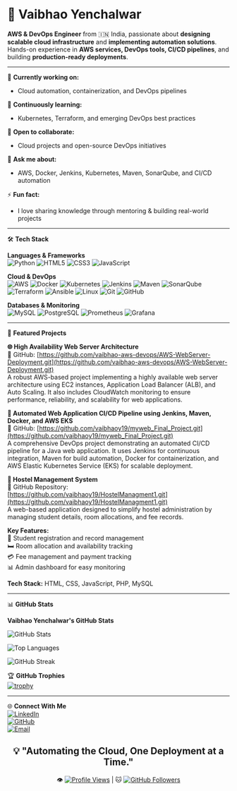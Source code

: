# 🚀 Vaibhao Yenchalwar

**AWS & DevOps Engineer** from 🇮🇳 India, passionate about **designing scalable cloud infrastructure** and **implementing automation solutions**.  
Hands-on experience in **AWS services, DevOps tools, CI/CD pipelines**, and building **production-ready deployments**.

---

🔭 **Currently working on:**  
- Cloud automation, containerization, and DevOps pipelines

🌱 **Continuously learning:**  
- Kubernetes, Terraform, and emerging DevOps best practices

👯 **Open to collaborate:**  
- Cloud projects and open-source DevOps initiatives

💬 **Ask me about:**  
- AWS, Docker, Jenkins, Kubernetes, Maven, SonarQube, and CI/CD automation

⚡ **Fun fact:**  
- I love sharing knowledge through mentoring & building real-world projects

---

🛠️ **Tech Stack**

**Languages & Frameworks**  
![Python](https://img.shields.io/badge/Python-3776AB?style=for-the-badge&logo=python&logoColor=white) ![HTML5](https://img.shields.io/badge/HTML5-E34F26?style=for-the-badge&logo=html5&logoColor=white) ![CSS3](https://img.shields.io/badge/CSS3-1572B6?style=for-the-badge&logo=css3&logoColor=white) ![JavaScript](https://img.shields.io/badge/JavaScript-F7DF1E?style=for-the-badge&logo=javascript&logoColor=black)

**Cloud & DevOps**  
![AWS](https://img.shields.io/badge/AWS-232F3E?style=for-the-badge&logo=amazon-aws&logoColor=white) ![Docker](https://img.shields.io/badge/Docker-2496ED?style=for-the-badge&logo=docker&logoColor=white) ![Kubernetes](https://img.shields.io/badge/Kubernetes-326CE5?style=for-the-badge&logo=kubernetes&logoColor=white) ![Jenkins](https://img.shields.io/badge/Jenkins-D24939?style=for-the-badge&logo=jenkins&logoColor=white) ![Maven](https://img.shields.io/badge/Maven-C71A36?style=for-the-badge&logo=apache-maven&logoColor=white) ![SonarQube](https://img.shields.io/badge/SonarQube-4E9BCD?style=for-the-badge&logo=sonarqube&logoColor=white) ![Terraform](https://img.shields.io/badge/Terraform-7B42BC?style=for-the-badge&logo=terraform&logoColor=white) ![Ansible](https://img.shields.io/badge/Ansible-EE0000?style=for-the-badge&logo=ansible&logoColor=white) ![Linux](https://img.shields.io/badge/Linux-FCC624?style=for-the-badge&logo=linux&logoColor=black) ![Git](https://img.shields.io/badge/Git-F05032?style=for-the-badge&logo=git&logoColor=white) ![GitHub](https://img.shields.io/badge/GitHub-181717?style=for-the-badge&logo=github&logoColor=white)

**Databases & Monitoring**  
![MySQL](https://img.shields.io/badge/MySQL-4479A1?style=for-the-badge&logo=mysql&logoColor=white) ![PostgreSQL](https://img.shields.io/badge/PostgreSQL-336791?style=for-the-badge&logo=postgresql&logoColor=white) ![Prometheus](https://img.shields.io/badge/Prometheus-E6522C?style=for-the-badge&logo=prometheus&logoColor=white) ![Grafana](https://img.shields.io/badge/Grafana-F46800?style=for-the-badge&logo=grafana&logoColor=white)

---

🚀 **Featured Projects**  

**🌐 High Availability Web Server Architecture**  
🚀 GitHub: [https://github.com/vaibhao-aws-devops/AWS-WebServer-Deployment.git](https://github.com/vaibhao-aws-devops/AWS-WebServer-Deployment.git)  
A robust AWS-based project implementing a highly available web server architecture using EC2 instances, Application Load Balancer (ALB), and Auto Scaling. It also includes CloudWatch monitoring to ensure performance, reliability, and scalability for web applications.

**🤖 Automated Web Application CI/CD Pipeline using Jenkins, Maven, Docker, and AWS EKS**  
🚀 GitHub: [https://github.com/vaibhaoy19/myweb_Final_Project.git](https://github.com/vaibhaoy19/myweb_Final_Project.git)  
A comprehensive DevOps project demonstrating an automated CI/CD pipeline for a Java web application. It uses Jenkins for continuous integration, Maven for build automation, Docker for containerization, and AWS Elastic Kubernetes Service (EKS) for scalable deployment.

**🏨 Hostel Management System**  
🔗 GitHub Repository: [https://github.com/vaibhaoy19/HostelManagment1.git](https://github.com/vaibhaoy19/HostelManagment1.git)  
A web-based application designed to simplify hostel administration by managing student details, room allocations, and fee records.  

**Key Features:**  
📌 Student registration and record management  
🛏️ Room allocation and availability tracking  
💳 Fee management and payment tracking  
📊 Admin dashboard for easy monitoring  

**Tech Stack:** HTML, CSS, JavaScript, PHP, MySQL

---

📊 **GitHub Stats**  

**Vaibhao Yenchalwar's GitHub Stats**  

<!-- Circular stats for contributions -->
![GitHub Stats](https://github-readme-stats.vercel.app/api?username=vaibhaoy19&show_icons=true&theme=radical&hide_border=true)

<!-- Top Languages Circular Chart -->
![Top Languages](https://github-readme-stats.vercel.app/api/top-langs/?username=vaibhaoy19&layout=compact&theme=radical&hide_border=true&langs_count=6)

<!-- GitHub Streak Circular -->
![GitHub Streak](https://github-readme-streak-stats.herokuapp.com/?user=vaibhaoy19&theme=radical&hide_border=true)

🏆 **GitHub Trophies**  
[![trophy](https://github-profile-trophy.vercel.app/?username=vaibhaoy19&theme=radical&no-frame=true&margin-w=10)](https://github.com/ryo-ma/github-profile-trophy)

---

🌐 **Connect With Me**  
[![LinkedIn](https://img.shields.io/badge/LinkedIn-0A66C2?style=for-the-badge&logo=linkedin&logoColor=white)](https://www.linkedin.com/in/vaibhao-y-b2757277)  
[![GitHub](https://img.shields.io/badge/GitHub-181717?style=for-the-badge&logo=github&logoColor=white)](https://github.com/vaibhaoy19)  
[![Email](https://img.shields.io/badge/Email-D14836?style=for-the-badge&logo=gmail&logoColor=white)](mailto:vaibhaoy1908@gmail.com)

<div align="center">

<h2>💡 "Automating the Cloud, One Deployment at a Time."</h2>

👁️ [![Profile Views](https://komarev.com/ghpvc/?username=vaibhaoy19&style=flat-square&color=green)](https://github.com/vaibhaoy19) | 🐱 [![GitHub Followers](https://img.shields.io/github/followers/vaibhaoy19?style=flat-square&logo=github&logoColor=white)](https://github.com/vaibhaoy19)

</div>
